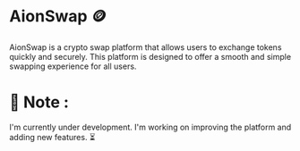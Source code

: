# AionSwap 🪙
AionSwap is a crypto swap platform that allows users to exchange tokens quickly and securely. This platform is designed to offer a smooth and simple swapping experience for all users.

# 🚧 Note :
I'm currently under development. I'm working on improving the platform and adding new features. ⏳
